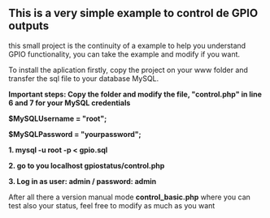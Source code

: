 
<h2>This is a very simple example to control de GPIO outputs</h2>

<p>this small project is the continuity of a example to help you understand
GPIO functionality, you can take the example and modify if you want. 

<p>To install the aplication firstly, copy the project on your www folder 
and transfer the sql file to your database MySQL. 

<b>Important steps: Copy the folder and modify the file, "control.php" in line 6 and 7 for your MySQL credentials
<p>$MySQLUsername = "root";
<p>$MySQLPassword = "yourpassword";

<p> 1. mysql -u root -p < gpio.sql
<p> 2. go to you localhost gpiostatus/control.php
<p> 3. Log in as user: admin / password: admin 

</b>
<p>After all there a version manual mode <b>control_basic.php</b> where you can test also your status, feel free to modify 
as much as you want